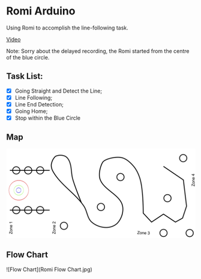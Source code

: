 # Romi Arduino
Using Romi to accomplish the line-following task. 

[Video](https://drive.google.com/open?id=1KFJOX-LMRZ4LEj-RMjIquQ1IABAgHnQY)

Note: Sorry about the delayed recording, the Romi started from the centre of the blue circle.

## Task List:
- [x] Going Straight and Detect the Line;
- [x] Line Following;
- [x] Line End Detection;
- [x] Going Home;
- [x] Stop within the Blue Circle

## Map
![Map](CourseWorMap_90x190cm.jpg)

## Flow Chart
![Flow Chart](Romi Flow Chart.jpg)
